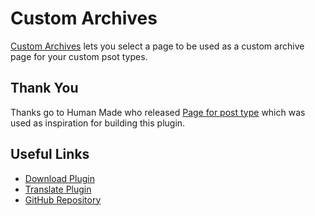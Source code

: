 # Custom Archives

[Custom Archives](https://wordpress.org/plugins/custom-archives/) lets you select a page to be used as a custom archive page for your custom psot types.

## Thank You

Thanks go to Human Made who released [Page for post type](https://github.com/humanmade/page-for-post-type/) which was used as inspiration for building this plugin.

## Useful Links

- [Download Plugin](https://wordpress.org/plugins/custom-archives/)
- [Translate Plugin](https://translate.wordpress.org/projects/wp-plugins/custom-archives)
- [GitHub Repository](https://github.com/danieltj27/Custom-Archives)

